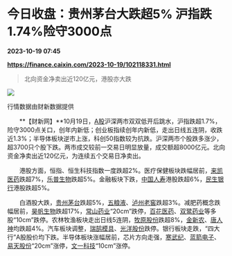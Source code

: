 # 今日收盘：贵州茅台大跌超5% 沪指跌1.74%险守3000点

**2023-10-19 07:45**

**https://finance.caixin.com/2023-10-19/102118331.html**

> 北向资金净卖出近120亿元，港股亦大跌

  

![](https://img.caixin.com/2023-10-19/169769906054698_840_560.png)

行情数据由财新数据提供

  

　　**【财新网】**10月19日，[A股](https://stock.caixin.com/m/market)沪深两市双双低开后跳水，沪指跌超1.7%，险守3000点关口，创年内新低；创业板指续创年内新低，走出日线五连阴，收跌近1.3%；半导体板块逆市上涨，科创50指数较为抗跌。沪深两市个股跌多涨少，超3700只个股下跌。两市成交较前一交易日明显放量，成交额超8000亿元。北向资金净卖出近120亿元，为连续五个交易日净卖出。

　　港股方面，恒指、恒生科技指数一度跌超2%。医疗保健板块跌幅居前，[来凯医药](https://s.ccxe.com.cn/entities/companies/20036493467)跌超7%，[乐普生物](https://s.ccxe.com.cn/entities/companies/20058080371)跌超5%。金融板块下跌，[中国人寿](https://s.ccxe.com.cn/entities/companies/200035800)港股跌超6%，[民生银行](https://s.ccxe.com.cn/entities/companies/200035803)港股跌超5%。

　　白酒股大跌，[贵州茅台](https://s.ccxe.com.cn/entities/companies/200001038)跌超5%，[五粮液](https://s.ccxe.com.cn/entities/companies/200000582)、[泸州老窖](https://s.ccxe.com.cn/entities/companies/200000311)跌超3%。减肥药概念跌幅居前，[昊帆生物](https://s.ccxe.com.cn/entities/companies/200440439)跌超17%，[常山药业](https://s.ccxe.com.cn/entities/companies/200057458)“20cm”跌停，[百花医药](https://s.ccxe.com.cn/entities/companies/200000160)、[双鹭药业](https://s.ccxe.com.cn/entities/companies/200000496)等多股“10cm”跌停。农林牧渔板块走出日线5连阴，[牧原股份](https://s.ccxe.com.cn/entities/companies/200133907)跌超8%，[金新农](https://s.ccxe.com.cn/entities/companies/200045880)、[唐人神](https://s.ccxe.com.cn/entities/companies/200047792)均跌超4%。汽车板块调整，[瑞鹄模具](https://s.ccxe.com.cn/entities/companies/200324903)、[光洋股份](https://s.ccxe.com.cn/entities/companies/200150342)跌停。银行板块走跌，“四大行”A股股价均下跌。半导体板块涨幅居前，芯片方向走强，[寒武纪](https://s.ccxe.com.cn/entities/companies/202088022)、[蓝箭电子](https://s.ccxe.com.cn/entities/companies/200363499)、[易天股份](https://s.ccxe.com.cn/entities/companies/202070789)“20cm”涨停，[文一科技](https://s.ccxe.com.cn/entities/companies/200001241)“10cm”涨停。